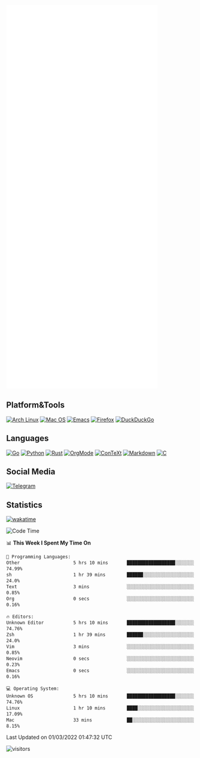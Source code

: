 ![Metrics](https://github.com/SteamedFish/SteamedFish/blob/master/github-metrics.svg)

## Platform&Tools

[![Arch Linux](https://img.shields.io/badge/ArchLinux-1793D1?logo=arch-linux&logoColor=fff&style=flat-square)](https://archlinux.org/)
[![Mac OS](https://img.shields.io/badge/MacOS-000000?style=flat-square&logo=macos&logoColor=F0F0F0)](https://www.apple.com/macos/)
[![Emacs](https://img.shields.io/badge/Emacs-%237F5AB6.svg?&style=flat-square&logo=gnu-emacs&logoColor=white)](https://www.gnu.org/software/emacs/)
[![Firefox](https://img.shields.io/badge/Firefox-FF7139?style=flat-square&logo=Firefox-Browser&logoColor=white)](https://firefox.com/)
[![DuckDuckGo](https://img.shields.io/badge/DuckDuckGo-DE5833?style=flat-square&logo=DuckDuckGo&logoColor=white)](https://duckduckgo.com/)

## Languages

[![Go](https://img.shields.io/badge/Golang-%2300ADD8.svg?style=flat-square&logo=go&logoColor=white)](https://golang.org/)
[![Python](https://img.shields.io/badge/Python-3670A0?style=flat-square&logo=python&logoColor=ffdd54)](https://www.python.org/)
[![Rust](https://img.shields.io/badge/Rust-%23000000.svg?style=flat-square&logo=rust&logoColor=white)](https://www.rust-lang.org/)
[![OrgMode](https://img.shields.io/badge/OrgMode-%23000000.svg?style=flat-square&logo=org&logoColor=white)](https://orgmode.org/)
[![ConTeXt](https://img.shields.io/badge/ConTeXt-%23008080.svg?style=flat-square&logo=latex&logoColor=white)](https://contextgarden.net/)
[![Markdown](https://img.shields.io/badge/MarkDown-%23000000.svg?style=flat-square&logo=markdown&logoColor=white)](https://daringfireball.net/projects/markdown/)
[![C](https://img.shields.io/badge/C-%2300599C.svg?style=flat-square&logo=c&logoColor=white)](https://www.iso.org/standard/74528.html)

## Social Media

[![Telegram](https://img.shields.io/badge/SteamedFish-2CA5E0?style=social&logo=telegram&logoColor=white)](https://t.me/SteamedFish)

## Statistics
[![wakatime](https://wakatime.com/badge/user/168280d6-fcf2-4b4f-ad3a-dc4612f35b38.svg)](https://wakatime.com/@168280d6-fcf2-4b4f-ad3a-dc4612f35b38)

<!--START_SECTION:waka-->
![Code Time](http://img.shields.io/badge/Code%20Time-1%2C628%20hrs%209%20mins-blue)

📊 **This Week I Spent My Time On** 

```text
💬 Programming Languages: 
Other                    5 hrs 10 mins       ██████████████████░░░░░░░   74.99% 
sh                       1 hr 39 mins        ██████░░░░░░░░░░░░░░░░░░░   24.0% 
Text                     3 mins              ░░░░░░░░░░░░░░░░░░░░░░░░░   0.85% 
Org                      0 secs              ░░░░░░░░░░░░░░░░░░░░░░░░░   0.16%

🔥 Editors: 
Unknown Editor           5 hrs 10 mins       ██████████████████░░░░░░░   74.76% 
Zsh                      1 hr 39 mins        ██████░░░░░░░░░░░░░░░░░░░   24.0% 
Vim                      3 mins              ░░░░░░░░░░░░░░░░░░░░░░░░░   0.85% 
Neovim                   0 secs              ░░░░░░░░░░░░░░░░░░░░░░░░░   0.23% 
Emacs                    0 secs              ░░░░░░░░░░░░░░░░░░░░░░░░░   0.16%

💻 Operating System: 
Unknown OS               5 hrs 10 mins       ██████████████████░░░░░░░   74.76% 
Linux                    1 hr 10 mins        ████░░░░░░░░░░░░░░░░░░░░░   17.09% 
Mac                      33 mins             ██░░░░░░░░░░░░░░░░░░░░░░░   8.15%

```


 Last Updated on 01/03/2022 01:47:32 UTC
<!--END_SECTION:waka-->

![visitors](https://visitor-badge.laobi.icu/badge?page_id=SteamedFish.SteamedFish)
